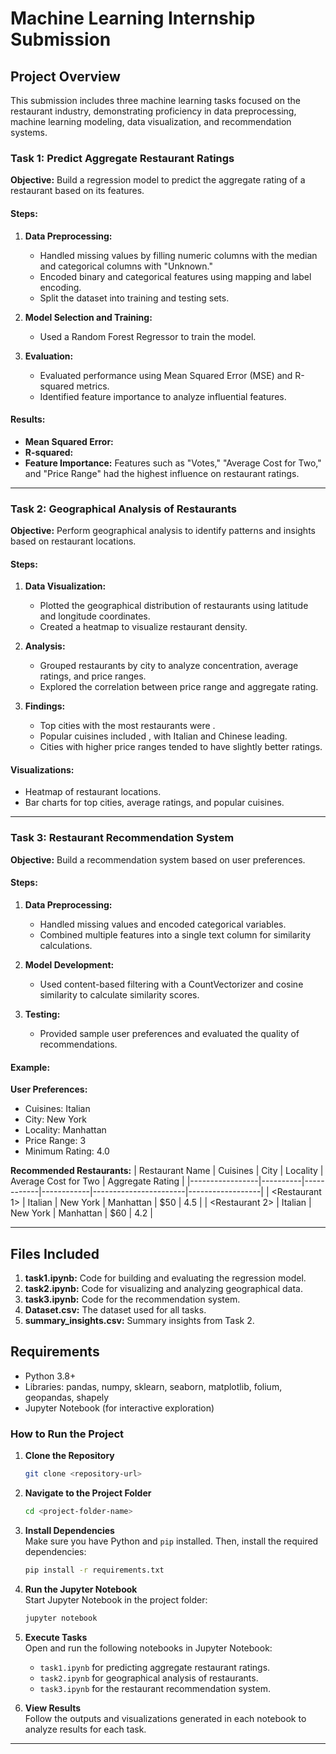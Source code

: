 ﻿# Machine Learning Internship Submission

## Project Overview
This submission includes three machine learning tasks focused on the restaurant industry, demonstrating proficiency in data preprocessing, machine learning modeling, data visualization, and recommendation systems.

### Task 1: Predict Aggregate Restaurant Ratings
**Objective:** Build a regression model to predict the aggregate rating of a restaurant based on its features.

#### Steps:
1. **Data Preprocessing:**
   - Handled missing values by filling numeric columns with the median and categorical columns with "Unknown."
   - Encoded binary and categorical features using mapping and label encoding.
   - Split the dataset into training and testing sets.

2. **Model Selection and Training:**
   - Used a Random Forest Regressor to train the model.

3. **Evaluation:**
   - Evaluated performance using Mean Squared Error (MSE) and R-squared metrics.
   - Identified feature importance to analyze influential features.

#### Results:
- **Mean Squared Error:** <output value>
- **R-squared:** <output value>
- **Feature Importance:** Features such as "Votes," "Average Cost for Two," and "Price Range" had the highest influence on restaurant ratings.

---

### Task 2: Geographical Analysis of Restaurants
**Objective:** Perform geographical analysis to identify patterns and insights based on restaurant locations.

#### Steps:
1. **Data Visualization:**
   - Plotted the geographical distribution of restaurants using latitude and longitude coordinates.
   - Created a heatmap to visualize restaurant density.
   
2. **Analysis:**
   - Grouped restaurants by city to analyze concentration, average ratings, and price ranges.
   - Explored the correlation between price range and aggregate rating.

3. **Findings:**
   - Top cities with the most restaurants were <list top cities>.
   - Popular cuisines included <list cuisines>, with Italian and Chinese leading.
   - Cities with higher price ranges tended to have slightly better ratings.

#### Visualizations:
- Heatmap of restaurant locations.
- Bar charts for top cities, average ratings, and popular cuisines.

---

### Task 3: Restaurant Recommendation System
**Objective:** Build a recommendation system based on user preferences.

#### Steps:
1. **Data Preprocessing:**
   - Handled missing values and encoded categorical variables.
   - Combined multiple features into a single text column for similarity calculations.

2. **Model Development:**
   - Used content-based filtering with a CountVectorizer and cosine similarity to calculate similarity scores.

3. **Testing:**
   - Provided sample user preferences and evaluated the quality of recommendations.

#### Example:
**User Preferences:**
- Cuisines: Italian
- City: New York
- Locality: Manhattan
- Price Range: 3
- Minimum Rating: 4.0

**Recommended Restaurants:**
| Restaurant Name | Cuisines | City       | Locality   | Average Cost for Two | Aggregate Rating |
|-----------------|----------|------------|------------|-----------------------|------------------|
| <Restaurant 1> | Italian  | New York   | Manhattan  | $50                  | 4.5              |
| <Restaurant 2> | Italian  | New York   | Manhattan  | $60                  | 4.2              |

---

## Files Included
1. **task1.ipynb:** Code for building and evaluating the regression model.
2. **task2.ipynb:** Code for visualizing and analyzing geographical data.
3. **task3.ipynb:** Code for the recommendation system.
4. **Dataset.csv:** The dataset used for all tasks.
5. **summary_insights.csv:** Summary insights from Task 2.

## Requirements
- Python 3.8+
- Libraries: pandas, numpy, sklearn, seaborn, matplotlib, folium, geopandas, shapely
- Jupyter Notebook (for interactive exploration)



### How to Run the Project

1. **Clone the Repository**  
   ```bash
   git clone <repository-url>
   ```

2. **Navigate to the Project Folder**  
   ```bash
   cd <project-folder-name>
   ```

3. **Install Dependencies**  
   Make sure you have Python and `pip` installed. Then, install the required dependencies:  
   ```bash
   pip install -r requirements.txt
   ```

4. **Run the Jupyter Notebook**  
   Start Jupyter Notebook in the project folder:  
   ```bash
   jupyter notebook
   ```

5. **Execute Tasks**  
   Open and run the following notebooks in Jupyter Notebook:
   - `task1.ipynb` for predicting aggregate restaurant ratings.
   - `task2.ipynb` for geographical analysis of restaurants.
   - `task3.ipynb` for the restaurant recommendation system.

6. **View Results**  
   Follow the outputs and visualizations generated in each notebook to analyze results for each task.

---

